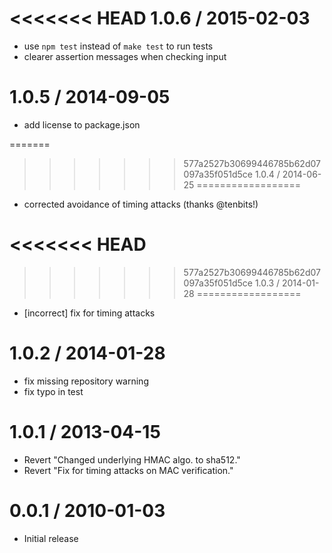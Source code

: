 <<<<<<< HEAD
1.0.6 / 2015-02-03
==================

* use `npm test` instead of `make test` to run tests
* clearer assertion messages when checking input


1.0.5 / 2014-09-05
==================

* add license to package.json

=======
>>>>>>> 577a2527b30699446785b62d07097a35f051d5ce
1.0.4 / 2014-06-25
==================

 * corrected avoidance of timing attacks (thanks @tenbits!)

<<<<<<< HEAD
=======

>>>>>>> 577a2527b30699446785b62d07097a35f051d5ce
1.0.3 / 2014-01-28
==================

 * [incorrect] fix for timing attacks

1.0.2 / 2014-01-28
==================

 * fix missing repository warning
 * fix typo in test

1.0.1 / 2013-04-15
==================

  * Revert "Changed underlying HMAC algo. to sha512."
  * Revert "Fix for timing attacks on MAC verification."

0.0.1 / 2010-01-03
==================

  * Initial release
